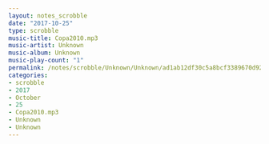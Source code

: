 ```yaml
---
layout: notes_scrobble
date: "2017-10-25"
type: scrobble
music-title: Copa2010.mp3
music-artist: Unknown
music-album: Unknown
music-play-count: "1"
permalink: /notes/scrobble/Unknown/Unknown/ad1ab12df30c5a8bcf3389670d92354a7d217d68.html
categories:
- scrobble
- 2017
- October
- 25
- Copa2010.mp3
- Unknown
- Unknown
---
```

